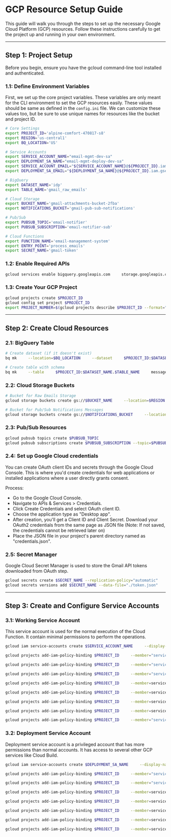 # GCP Resource Setup Guide

This guide will walk you through the steps to set up the necessary Google Cloud Platform (GCP) resources. Follow these instructions carefully to get the project up and running in your own environment.

---

## Step 1: Project Setup

Before you begin, ensure you have the gcloud command-line tool installed and authenticated.

### 1.1: Define Environment Variables

First, we set up the core project variables. These variables are only meant for the CLI environment to set the GCP resources easily. These values should be same as defined in the `config.ini` file. We can customize these values too, but be sure to use unique names for resources like the bucket and project ID.

```bash
# Core Settings
export PROJECT_ID='alpine-comfort-470817-s8'
export REGION='us-central1'
export BQ_LOCATION='US'

# Service Accounts
export SERVICE_ACCOUNT_NAME="email-mgmt-dev-sa"
export DEPLOYMENT_SA_NAME="email-mgmt-deploy-dev-sa"
export SERVICE_ACCOUNT_EMAIL="${SERVICE_ACCOUNT_NAME}@${PROJECT_ID}.iam.gserviceaccount.com"
export DEPLOYMENT_SA_EMAIL="${DEPLOYMENT_SA_NAME}@${PROJECT_ID}.iam.gserviceaccount.com"

# BigQuery
export DATASET_NAME='idp'
export TABLE_NAME='gmail_raw_emails'

# Cloud Storage
export BUCKET_NAME='gmail-attachments-bucket-2fba'
export NOTIFICATIONS_BUCKET='gmail-pub-sub-notifications'

# Pub/Sub
export PUBSUB_TOPIC='email-notifier'
export PUBSUB_SUBSCRIPTION='email-notifier-sub'

# Cloud Functions
export FUNCTION_NAME='email-management-system'
export ENTRY_POINT='process_emails'
export SECRET_NAME='gmail-token'
```

### 1.2: Enable Required APIs

```bash
gcloud services enable bigquery.googleapis.com     storage.googleapis.com     cloudfunctions.googleapis.com     pubsub.googleapis.com     gmail.googleapis.com     cloudbuild.googleapis.com     secretmanager.googleapis.com     artifactregistry.googleapis.com     cloudresourcemanager.googleapis.com
```

### 1.3: Create Your GCP Project

```bash
gcloud projects create $PROJECT_ID
gcloud config set project $PROJECT_ID
export PROJECT_NUMBER=$(gcloud projects describe $PROJECT_ID --format="value(projectNumber)")
```

---

## Step 2: Create Cloud Resources

### 2.1: BigQuery Table

```bash
# Create dataset (if it doesn't exist)
bq mk     --location=$BQ_LOCATION     --dataset     $PROJECT_ID:$DATASET_NAME

# Create table with schema
bq mk     --table     $PROJECT_ID:$DATASET_NAME.$TABLE_NAME     message_id:STRING:REQUIRED,     thread_id:STRING,     subject:STRING,     sender:STRING,     recipient:STRING,     date_received:STRING,     parsed_date:TIMESTAMP,     body_text:STRING,     label_ids:STRING,     snippet:STRING,     message_size:INTEGER,     attachment_count:INTEGER,     attachments_info:RECORD:REPEATED,     attachments_info.file_id:STRING,     attachments_info.file_name:STRING,     attachments_info.file_type:STRING,     attachments_info.gcs_url:STRING,     processed_at:TIMESTAMP
```

### 2.2: Cloud Storage Buckets

```bash
# Bucket for Raw Emails Storage
gcloud storage buckets create gs://$BUCKET_NAME     --location=$REGION     --default-storage-class=STANDARD     --uniform-bucket-level-access

# Bucket for Pub/Sub Notifications Messages
gcloud storage buckets create gs://$NOTIFICATIONS_BUCKET     --location=$REGION     --default-storage-class=STANDARD     --uniform-bucket-level-access
```

### 2.3: Pub/Sub Resources

```bash
gcloud pubsub topics create $PUBSUB_TOPIC
gcloud pubsub subscriptions create $PUBSUB_SUBSCRIPTION --topic=$PUBSUB_TOPIC
```

### 2.4: Set up Google Cloud credentials

You can create OAuth client IDs and secrets through the Google Cloud Console. This is where you'd create credentials for web applications or installed applications where a user directly grants consent.


Process:

- Go to the Google Cloud Console.
- Navigate to APIs & Services > Credentials.
- Click Create Credentials and select OAuth client ID.
- Choose the application type as "Desktop app".
- After creation, you'll get a Client ID and Client Secret. Download your OAuth2 credentials from the same page as JSON file (Note: If not saved, the credentials cannot be retrieved later on)
- Place the JSON file in your project's parent directory named as "credentials.json".


### 2.5: Secret Manager

Google Cloud Secret Manager is used to store the Gmail API tokens downloaded from OAuth step.

```bash
gcloud secrets create $SECRET_NAME --replication-policy="automatic"
gcloud secrets versions add $SECRET_NAME --data-file="./token.json"
```

---

## Step 3: Create and Configure Service Accounts

### 3.1: Working Service Account

This service account is used for the normal execution of the Cloud Function. It contain minimal permissions to perform the operations.

```bash
gcloud iam service-accounts create $SERVICE_ACCOUNT_NAME     --display-name="Email Management System DEV Service Account"     --description="Service Account for Email Management System DEV Environment"

gcloud projects add-iam-policy-binding $PROJECT_ID     --member="serviceAccount:$SERVICE_ACCOUNT_EMAIL"     --role="roles/bigquery.dataEditor"

gcloud projects add-iam-policy-binding $PROJECT_ID     --member="serviceAccount:$SERVICE_ACCOUNT_EMAIL"     --role="roles/storage.objectUser"

gcloud projects add-iam-policy-binding $PROJECT_ID     --member="serviceAccount:$SERVICE_ACCOUNT_EMAIL"     --role="roles/cloudfunctions.developer"

gcloud projects add-iam-policy-binding $PROJECT_ID     --member=serviceAccount:$SERVICE_ACCOUNT_EMAIL     --role=roles/pubsub.publisher

gcloud projects add-iam-policy-binding $PROJECT_ID     --member=serviceAccount:$SERVICE_ACCOUNT_EMAIL     --role=roles/logging.logWriter

gcloud projects add-iam-policy-binding $PROJECT_ID     --member=serviceAccount:$SERVICE_ACCOUNT_EMAIL     --role=roles/secretmanager.secretAccessor

gcloud projects add-iam-policy-binding $PROJECT_ID     --member=serviceAccount:$SERVICE_ACCOUNT_EMAIL     --role=roles/secretmanager.secretVersionAdder

gcloud projects add-iam-policy-binding $PROJECT_ID     --member="serviceAccount:$SERVICE_ACCOUNT_EMAIL"     --role="roles/cloudbuild.builds.editor"
```

### 3.2: Deployment Service Account

Deployment service account is a privileged account that has more permissions than normal accounts. It has access to several other GCP services like Cloud Build.

```bash
gcloud iam service-accounts create $DEPLOYMENT_SA_NAME     --display-name="Email Management System Deployment DEV Service Account"     --description="Service Account for Email Management System Deployment in DEV Environment"

gcloud projects add-iam-policy-binding $PROJECT_ID     --member="serviceAccount:$DEPLOYMENT_SA_EMAIL"     --role="roles/bigquery.dataEditor"

gcloud projects add-iam-policy-binding $PROJECT_ID     --member="serviceAccount:$DEPLOYMENT_SA_EMAIL"     --role="roles/storage.objectUser"

gcloud projects add-iam-policy-binding $PROJECT_ID     --member=serviceAccount:$DEPLOYMENT_SA_EMAIL     --role=roles/cloudfunctions.admin

gcloud projects add-iam-policy-binding $PROJECT_ID     --member=serviceAccount:$DEPLOYMENT_SA_EMAIL     --role=roles/pubsub.admin

gcloud projects add-iam-policy-binding $PROJECT_ID     --member=serviceAccount:$DEPLOYMENT_SA_EMAIL     --role=roles/logging.logWriter

gcloud projects add-iam-policy-binding $PROJECT_ID     --member=serviceAccount:$DEPLOYMENT_SA_EMAIL     --role=roles/secretmanager.secretAccessor

gcloud projects add-iam-policy-binding $PROJECT_ID     --member=serviceAccount:$DEPLOYMENT_SA_EMAIL     --role=roles/iam.serviceAccountUser
```
